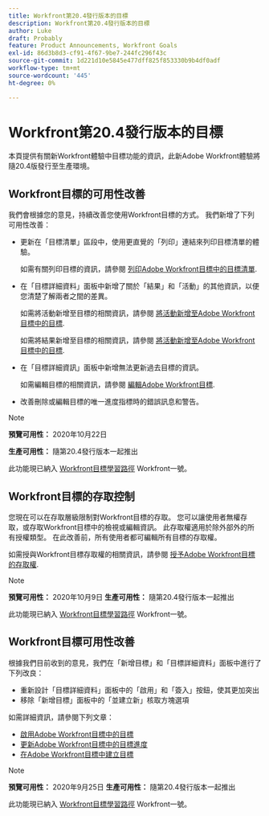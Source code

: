 ```yaml
---
title: Workfront第20.4發行版本的目標
description: Workfront第20.4發行版本的目標
author: Luke
draft: Probably
feature: Product Announcements, Workfront Goals
exl-id: 86d3b8d3-cf91-4f67-9be7-244fc296f43c
source-git-commit: 1d221d10e5845e477dff825f853330b9b4df0adf
workflow-type: tm+mt
source-wordcount: '445'
ht-degree: 0%

---
```


# Workfront第20.4發行版本的目標

本頁提供有關新Workfront體驗中目標功能的資訊，此新Adobe Workfront體驗將隨20.4版發行至生產環境。

## Workfront目標的可用性改善

我們會根據您的意見，持續改善您使用Workfront目標的方式。 我們新增了下列可用性改善：

* 更新在「目標清單」區段中，使用更直覺的「列印」連結來列印目標清單的體驗。

   如需有關列印目標的資訊，請參閱 [列印Adobe Workfront目標中的目標清單](../../../workfront-goals/goal-management/print-the-goal-list.md).

* 在「目標詳細資料」面板中新增了關於「結果」和「活動」的其他資訊，以便您清楚了解兩者之間的差異。

   如需將活動新增至目標的相關資訊，請參閱 [將活動新增至Adobe Workfront目標中的目標](../../../workfront-goals/results-and-activities/add-activities-to-goals.md).

   如需將結果新增至目標的相關資訊，請參閱 [將活動新增至Adobe Workfront目標中的目標](../../../workfront-goals/results-and-activities/add-activities-to-goals.md).

* 在「目標詳細資訊」面板中新增無法更新過去目標的資訊。

   如需編輯目標的相關資訊，請參閱 [編輯Adobe Workfront目標](../../../workfront-goals/goal-management/edit-goals.md).

* 改善刪除或編輯目標的唯一進度指標時的錯誤訊息和警告。

>[!NOTE]
>
>**預覽可用性：** 2020年10月22日
>
>**生產可用性：** 隨第20.4發行版本一起推出

此功能現已納入 [Workfront目標學習路徑](https://one.workfront.com/s/getting-started?tabset-9473f=c292c) Workfront一號。

## Workfront目標的存取控制

您現在可以在存取層級限制對Workfront目標的存取。 您可以讓使用者無權存取，或存取Workfront目標中的檢視或編輯資訊。 此存取權適用於除外部外的所有授權類型。 在此改善前，所有使用者都可編輯所有目標的存取權。

如需授與Workfront目標存取權的相關資訊，請參閱 [授予Adobe Workfront目標的存取權](../../../administration-and-setup/add-users/configure-and-grant-access/grant-access-goals.md).

>[!NOTE]
**預覽可用性：** 2020年10月9日
**生產可用性：** 隨第20.4發行版本一起推出

此功能現已納入 [Workfront目標學習路徑](https://one.workfront.com/s/getting-started?tabset-9473f=c292c) Workfront一號。

## Workfront目標可用性改善

根據我們目前收到的意見，我們在「新增目標」和「目標詳細資料」面板中進行了下列改良：

* 重新設計「目標詳細資料」面板中的「啟用」和「簽入」按鈕，使其更加突出 
* 移除「新增目標」面板中的「並建立新」核取方塊選項

如需詳細資訊，請參閱下列文章：

* [啟用Adobe Workfront目標中的目標](../../../workfront-goals/goal-management/activate-goals.md)
* [更新Adobe Workfront目標中的目標進度](../../../workfront-goals/goal-review-and-workfront-goals-sections/check-in-goals.md)
* [在Adobe Workfront目標中建立目標](../../../workfront-goals/goal-management/create-goals.md)

>[!NOTE]
**預覽可用性：** 2020年9月25日
**生產可用性：** 隨第20.4發行版本一起推出

此功能現已納入 [Workfront目標學習路徑](https://one.workfront.com/s/getting-started?tabset-9473f=c292c) Workfront一號。
